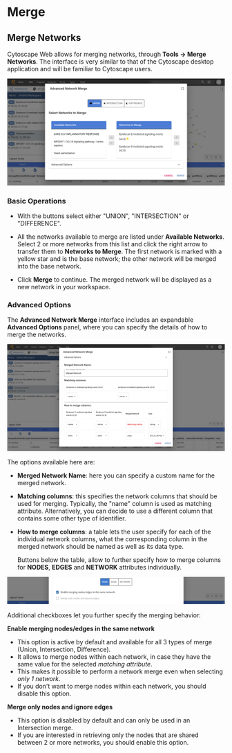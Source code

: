 Merge
====================
<a id="merge"> </a>

<a id="merge_networks"> </a>
## Merge Networks

Cytoscape Web allows for merging networks, through **Tools → Merge Networks**. The interface is very similar to that of the Cytoscape desktop application and will be familiar to Cytoscape users. 

![](_static/images/Merge/merge_networks_1.png)

<a id="basic_operations"> </a>
### Basic Operations

-    With the buttons select either "UNION", "INTERSECTION" or "DIFFERENCE".

-    All the networks available to merge are listed under **Available Networks**.
     Select 2 or more networks from this list and click the right arrow to transfer
     them to **Networks to Merge**. The first network is marked with a yellow star and is the base network; the other network will 
     be merged into the base network.
     
-    Click **Merge** to continue. The merged network will be displayed as a new network in your workspace.

<a id="advanced_options"> </a>
### Advanced Options

The **Advanced Network Merge** interface includes an expandable
**Advanced Options** panel, where you can specify the details of
how to merge the networks.

![](_static/images/Merge/merge_networks_2.png)

The options available here are:

-    **Merged Network Name**: here you can specify a custom name for the merged network.

-    **Matching columns**: this specifies the network columns that should
     be used for merging. Typically, the "name" column is used as matching attribute.
     Alternatively, you can decide to use a different column that contains some other type of identifier.

-    **How to merge columns**: a table lets the user specify for each of
     the individual network columns, what the corresponding column in the
     merged network should be named as well as its data type.

     Buttons below the table, allow to further specify how to merge columns for **NODES**, **EDGES** and **NETWORK** attributes individually.

![](_static/images/Merge/merge_collapse_nodes.png)

Additional checkboxes let you further specify the merging behavior:

**Enable merging nodes/edges in the same network**
-   This option is active by default and available for all 3 types of merge (Union, Intersection, Difference).
-   It allows to merge nodes within each network, in case they have the same value for the selected *matching attribute*.
-   This makes it possible to perform a network merge even when selecting *only 1 network*.
-   If you don't want to merge nodes within each network, you should disable this option.

**Merge only nodes and ignore edges**
-   This option is disabled by default and can only be used in an Intersection merge.
-   If you are interested in retrieving only the nodes that are shared between 2 or more networks, you should enable this option.






